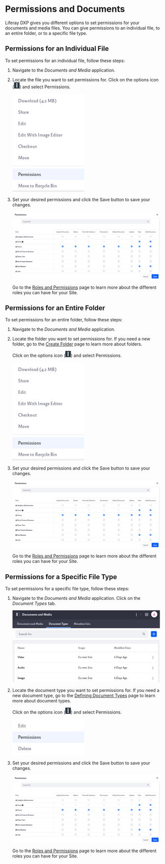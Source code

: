# Permissions and Documents

Liferay DXP gives you different options to set permissions for your documents and media files. You can give permissions to an individual file, to an entire folder, or to a specific file type.

## Permissions for an Individual File

To set permissions for an individual file, follow these steps:

1. Navigate to the *Documents and Media* application. 

1. Locate the file you want to set permissions for. Click on the options icon (![Click on the options icon of the file.](../../../../images/icon-options.png)) and select Permissions.

    ![In the options, click on Permissions.](permissions-and-documents/images/01.png)

1. Set your desired permissions and click the Save button to save your changes.

    ![Set your desired permissions and click the Save button.](permissions-and-documents/images/02.png)

    Go to the [Roles and Permissions](../../../../users-and-permissions/roles_and_permissions.md) page to learn more about the different roles you can have for your Site.

## Permissions for an Entire Folder

To set permissions for an entire folder, follow these steps:

1. Navigate to the *Documents and Media* application. 

1. Locate the folder you want to set permissions for. If you need a new folder, go to the [Create Folder](../../uploading-and-managing/creating-folders.md) page to learn more about folders. 

    Click on the options icon (![Click on the options icon of the file.](../../../../images/icon-options.png)) and select Permissions.

    ![In the options, click on Permissions.](permissions-and-documents/images/01.png)

1. Set your desired permissions and click the Save button to save your changes.

    ![Set your desired permissions and click the Save button.](permissions-and-documents/images/02.png)

    Go to the [Roles and Permissions](../../../../users-and-permissions/roles_and_permissions.md) page to learn more about the different roles you can have for your Site.

## Permissions for a Specific File Type

To set permissions for a specific file type, follow these steps:

1. Navigate to the *Documents and Media* application. Click on the *Document Types* tab. 

    ![Click on the Document Types tab.](permissions-and-documents/images/03.png)

1. Locate the document type you want to set permissions for. If you need a new document type, go to the [Defining Document Types](../../uploading-and-managing/managing-metadata/defining-document-types.md) page to learn more about document types. 

    Click on the options icon (![Click on the options icon of the file.](../../../../images/icon-options.png)) and select Permissions.

    ![In the options, click on Permissions.](permissions-and-documents/images/04.png)

1. Set your desired permissions and click the Save button to save your changes.

    ![Set your desired permissions and click the Save button.](permissions-and-documents/images/02.png)

    Go to the [Roles and Permissions](../../../../users-and-permissions/roles_and_permissions.md) page to learn more about the different roles you can have for your Site.